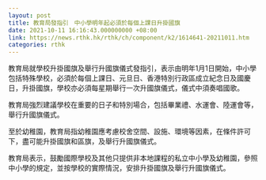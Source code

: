 ```yaml
---
layout: post
title: 教育局發指引　中小學明年起必須於每個上課日升掛國旗
date: 2021-10-11 16:16:43.000000000 +08:00
link: https://news.rthk.hk/rthk/ch/component/k2/1614641-20211011.htm
categories: rthk
---
```


教育局就學校升掛國旗及舉行升國旗儀式發指引，表示由明年1月1日開始，中小學包括特殊學校，必須於每個上課日、元旦日、香港特別行政區成立紀念日及國慶日，升掛國旗，學校亦必須每星期舉行一次升國旗儀式，儀式中須奏唱國歌。

教育局強烈建議學校在重要的日子和特別場合，包括畢業禮、水運會、陸運會等，舉行升國旗儀式。

至於幼稚園，教育局指幼稚園應考慮校舍空間、設施、環境等因素，在條件許可下，盡可能升掛國旗和區旗，及舉行升國旗儀式。

教育局表示，鼓勵國際學校及其他只提供非本地課程的私立中小學及幼稚園，參照中小學的規定，並按學校的實際情況，安排升掛國旗及舉行升國旗儀式。

